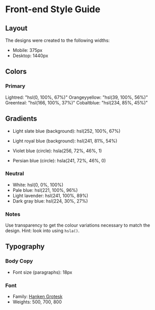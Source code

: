 # Front-end Style Guide

## Layout

The designs were created to the following widths:

- Mobile: 375px
- Desktop: 1440px

## Colors

### Primary

Lightred: "hsl(0, 100%, 67%)"
Orangeyyellow: "hsl(39, 100%, 56%)"
Greenteal: "hsl(166, 100%, 37%)"
Cobaltblue: "hsl(234, 85%, 45%)"

## Gradients

- Light slate blue (background): hsl(252, 100%, 67%)
- Light royal blue (background): hsl(241, 81%, 54%)

- Violet blue (circle): hsla(256, 72%, 46%, 1)
- Persian blue (circle): hsla(241, 72%, 46%, 0)



### Neutral

- White: hsl(0, 0%, 100%)
- Pale blue: hsl(221, 100%, 96%)
- Light lavender: hsl(241, 100%, 89%)
- Dark gray blue: hsl(224, 30%, 27%)

### Notes

Use transparency to get the colour variations necessary to match the design. Hint: look into using `hsla()`.

## Typography

### Body Copy

- Font size (paragraphs): 18px

### Font

- Family: [Hanken Grotesk](https://fonts.google.com/specimen/Hanken+Grotesk)
- Weights: 500, 700, 800
